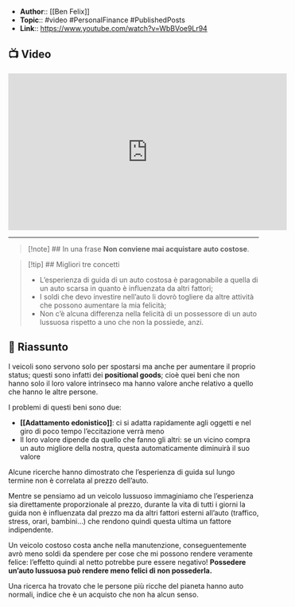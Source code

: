 - **Author**:: [[Ben Felix]]
- **Topic**:: #video #PersonalFinance #PublishedPosts
- **Link**:: https://www.youtube.com/watch?v=WbBVoe9Lr94

## 📺 Video
<div class="iframe-container">
  <iframe width="560" height="315" src="https://www.youtube.com/embed/WbBVoe9Lr94" title="YouTube video player" frameborder="0" allow="accelerometer; autoplay; clipboard-write; encrypted-media; gyroscope; picture-in-picture" allowfullscreen></iframe>
</div>

---

> [!note] ## In una frase
> **Non conviene mai acquistare auto costose**.

> [!tip] ## Migliori tre concetti
> - L’esperienza di guida di un auto costosa è paragonabile a quella di un auto scarsa in quanto è influenzata da altri fattori;
> - I soldi che devo investire nell’auto li dovrò togliere da altre attività che possono aumentare la mia felicità;
> - Non c’è alcuna differenza nella felicità di un possessore di un auto lussuosa rispetto a uno che non la possiede, anzi.

## 📒 Riassunto
I veicoli sono servono solo per spostarsi ma anche per aumentare il proprio status; questi sono infatti dei **positional goods**; cioè quei beni che non hanno solo il loro valore intrinseco ma hanno valore anche relativo a quello che hanno le altre persone.

I problemi di questi beni sono due:

- **[[Adattamento edonistico]]**: ci si adatta rapidamente agli oggetti e nel giro di poco tempo l’eccitazione verrà meno
- Il loro valore dipende da quello che fanno gli altri: se un vicino compra un auto migliore della nostra, questa automaticamente diminuirà il suo valore

Alcune ricerche hanno dimostrato che l’esperienza di guida sul lungo termine non è correlata al prezzo dell’auto.

Mentre se pensiamo ad un veicolo lussuoso immaginiamo che l’esperienza sia direttamente proporzionale al prezzo, durante la vita di tutti i giorni la guida non è influenzata dal prezzo ma da altri fattori esterni all’auto (traffico, stress, orari, bambini…) che rendono quindi questa ultima un fattore indipendente.

Un veicolo costoso costa anche nella manutenzione, conseguentemente avrò meno soldi da spendere per cose che mi possono rendere veramente felice: l’effetto quindi al netto potrebbe pure essere negativo! **Possedere un’auto lussuosa può rendere meno felici di non possederla.**

Una ricerca ha trovato che le persone più ricche del pianeta hanno auto normali, indice che è un acquisto che non ha alcun senso.